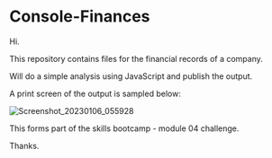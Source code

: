 # Console-Finances

Hi. 

This repository contains files for the financial records of a company.

Will do a simple analysis using JavaScript and publish the output. 

A print screen of the output is sampled below:

![Screenshot_20230106_055928](https://user-images.githubusercontent.com/118206899/211071263-0ed0b87d-0ab2-4a2f-be66-9e7e0838b553.png)



This forms part of the skills bootcamp - module 04 challenge.

Thanks.




